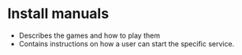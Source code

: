 # Install manuals

- Describes the games and how to play them
- Contains instructions on how a user can start the specific service.
